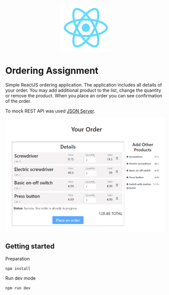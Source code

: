 <p align="center">
  <img src="https://raw.githubusercontent.com/wroclawianka/ordering-assignment/master/react.png" height="150px"/>
</p>

# Ordering Assignment
Simple ReactJS ordering application. The application includes all details of your order. You may add additional product to the list, change the quantity or remove the product. When you place an order you can see confirmation of the order. 

To mock REST API was used [JSON Server](https://github.com/typicode/json-server).

   <p align="center">
      <img width="500px" src="https://raw.githubusercontent.com/wroclawianka/ordering-assignment/master/ordering-assignment.png"/>
   </p>

## Getting started

Preparation
```
npm install
```

Run dev mode
```
npm run dev
```
